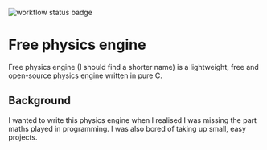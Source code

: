 ![workflow status badge](https://github.com/Andyloris/free-physics-engine/actions/workflows/c-cpp.yml/badge.svg)
# Free physics engine

Free physics engine (I should find a shorter name) is a lightweight, free and open-source physics engine written in pure C.

## Background

I wanted to write this physics engine when I realised I was missing the part maths played in programming. I was also bored of taking up small, easy projects. 
